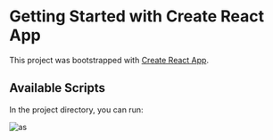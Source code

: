 # Getting Started with Create React App

This project was bootstrapped with [Create React App](https://github.com/facebook/create-react-app).

## Available Scripts

In the project directory, you can run:


![as](https://user-images.githubusercontent.com/55051250/101607276-38bcd600-3a26-11eb-8c4a-26e07cdbba9a.JPG)

